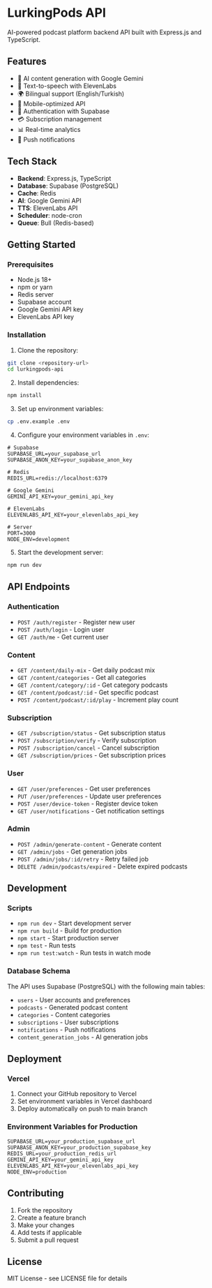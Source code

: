 # LurkingPods API

AI-powered podcast platform backend API built with Express.js and TypeScript.

## Features

- 🤖 AI content generation with Google Gemini
- 🎵 Text-to-speech with ElevenLabs
- 🌍 Bilingual support (English/Turkish)
- 📱 Mobile-optimized API
- 🔐 Authentication with Supabase
- 💳 Subscription management
- 📊 Real-time analytics
- 🔔 Push notifications

## Tech Stack

- **Backend**: Express.js, TypeScript
- **Database**: Supabase (PostgreSQL)
- **Cache**: Redis
- **AI**: Google Gemini API
- **TTS**: ElevenLabs API
- **Scheduler**: node-cron
- **Queue**: Bull (Redis-based)

## Getting Started

### Prerequisites

- Node.js 18+
- npm or yarn
- Redis server
- Supabase account
- Google Gemini API key
- ElevenLabs API key

### Installation

1. Clone the repository:
```bash
git clone <repository-url>
cd lurkingpods-api
```

2. Install dependencies:
```bash
npm install
```

3. Set up environment variables:
```bash
cp .env.example .env
```

4. Configure your environment variables in `.env`:
```env
# Supabase
SUPABASE_URL=your_supabase_url
SUPABASE_ANON_KEY=your_supabase_anon_key

# Redis
REDIS_URL=redis://localhost:6379

# Google Gemini
GEMINI_API_KEY=your_gemini_api_key

# ElevenLabs
ELEVENLABS_API_KEY=your_elevenlabs_api_key

# Server
PORT=3000
NODE_ENV=development
```

5. Start the development server:
```bash
npm run dev
```

## API Endpoints

### Authentication
- `POST /auth/register` - Register new user
- `POST /auth/login` - Login user
- `GET /auth/me` - Get current user

### Content
- `GET /content/daily-mix` - Get daily podcast mix
- `GET /content/categories` - Get all categories
- `GET /content/category/:id` - Get category podcasts
- `GET /content/podcast/:id` - Get specific podcast
- `POST /content/podcast/:id/play` - Increment play count

### Subscription
- `GET /subscription/status` - Get subscription status
- `POST /subscription/verify` - Verify subscription
- `POST /subscription/cancel` - Cancel subscription
- `GET /subscription/prices` - Get subscription prices

### User
- `GET /user/preferences` - Get user preferences
- `PUT /user/preferences` - Update user preferences
- `POST /user/device-token` - Register device token
- `GET /user/notifications` - Get notification settings

### Admin
- `POST /admin/generate-content` - Generate content
- `GET /admin/jobs` - Get generation jobs
- `POST /admin/jobs/:id/retry` - Retry failed job
- `DELETE /admin/podcasts/expired` - Delete expired podcasts

## Development

### Scripts

- `npm run dev` - Start development server
- `npm run build` - Build for production
- `npm start` - Start production server
- `npm test` - Run tests
- `npm run test:watch` - Run tests in watch mode

### Database Schema

The API uses Supabase (PostgreSQL) with the following main tables:

- `users` - User accounts and preferences
- `podcasts` - Generated podcast content
- `categories` - Content categories
- `subscriptions` - User subscriptions
- `notifications` - Push notifications
- `content_generation_jobs` - AI generation jobs

## Deployment

### Vercel

1. Connect your GitHub repository to Vercel
2. Set environment variables in Vercel dashboard
3. Deploy automatically on push to main branch

### Environment Variables for Production

```env
SUPABASE_URL=your_production_supabase_url
SUPABASE_ANON_KEY=your_production_supabase_key
REDIS_URL=your_production_redis_url
GEMINI_API_KEY=your_gemini_api_key
ELEVENLABS_API_KEY=your_elevenlabs_api_key
NODE_ENV=production
```

## Contributing

1. Fork the repository
2. Create a feature branch
3. Make your changes
4. Add tests if applicable
5. Submit a pull request

## License

MIT License - see LICENSE file for details
